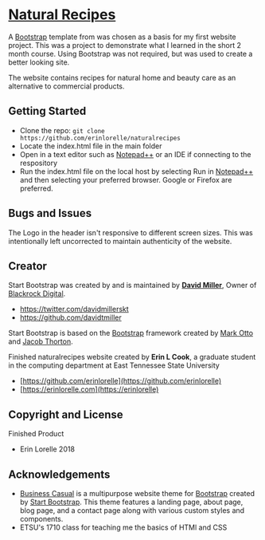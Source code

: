 # [Natural Recipes](http://github/erinlorelle/naturalrecipes) 

A [Bootstrap](http://getbootstrap.com/) template from  was chosen as a basis for my first website project.  This was a project to demonstrate what I learned in the short 2 month course.  Using Bootstrap was not required, but was used to create a better looking site.

The website contains recipes for natural home and beauty care as an alternative to commercial products.

## Getting Started

* Clone the repo: `git clone https://github.com/erinlorelle/naturalrecipes`
* Locate the index.html file in the main folder
* Open in a text editor such as [Notepad++](https://notepad-plus-plus.org/) or an IDE if connecting to the respository
* Run the index.html file on the local host by selecting Run in [Notepad++](https://notepad-plus-plus.org/) and then selecting your preferred browser.  Google or Firefox are preferred.

## Bugs and Issues

The Logo in the header isn't responsive to different screen sizes.  This was intentionally left uncorrected to maintain authenticity of the website.  

## Creator

Start Bootstrap was created by and is maintained by **[David Miller](http://davidmiller.io/)**, Owner of [Blackrock Digital](http://blackrockdigital.io/).

* https://twitter.com/davidmillerskt
* https://github.com/davidtmiller

Start Bootstrap is based on the [Bootstrap](http://getbootstrap.com/) framework created by [Mark Otto](https://twitter.com/mdo) and [Jacob Thorton](https://twitter.com/fat).

Finished naturalrecipes website created by **Erin L Cook**, a graduate student in the computing department at East Tennessee State University
* [https://github.com/erinlorelle](https://github.com/erinlorelle)
* [https://erinlorelle.com](https://erinlorelle)

## Copyright and License

Finished Product
* Erin Lorelle 2018

## Acknowledgements
* [Business Casual](http://startbootstrap.com/template-overviews/business-casual/) is a multipurpose website theme for [Bootstrap](http://getbootstrap.com/) created by [Start Bootstrap](http://startbootstrap.com/). This theme features a landing page, about page, blog page, and a contact page along with various custom styles and components.
* ETSU's 1710 class for teaching me the basics of HTMl and CSS
